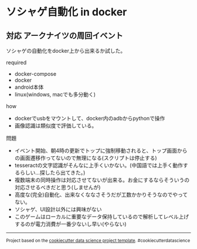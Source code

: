 ソシャゲ自動化 in docker
==============================

対応 アークナイツの周回イベント
------------

ソシャゲの自動化をdocker上から出来るか試した。  
  
required
- docker-compose
- docker
- android本体
- linux(windows, macでも多分動く)


how
- dockerでusbをマウントして、docker内のadbからpythonで操作
- 画像認識は類似度で評価している。

問題
- イベント開始、朝4時の更新でトップに強制移動されると、トップ画面からの画面遷移作ってないので無理になる(スクリプトは停止する)
- tesseractの文字認識がそんなに上手くいかない。(中国語では上手く動作するらしい…探したら出てきた。)
- 複数端末の同時操作は対応させてないが出来る。お金にするならそういうの対応させるべきだと思う(しませんが)
- 高度な(完全)自動化、出来なくななさそうだが工数かかりそうなのでやってない。
- ソシャゲ、UI設計以外には興味がない
- このゲームはローカルに重要なデータ保持しているので解析してレベル上げするのが電力消費が一番少ないし早い(やらない)
--------

<p><small>Project based on the <a target="_blank" href="https://drivendata.github.io/cookiecutter-data-science/">cookiecutter data science project template</a>. #cookiecutterdatascience</small></p>
